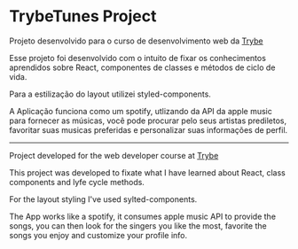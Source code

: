 # TrybeTunes Project
Projeto desenvolvido para o curso de desenvolvimento web da [Trybe](https://www.betrybe.com/)

Esse projeto foi desenvolvido com o intuito de fixar os conhecimentos aprendidos sobre React, componentes de classes e métodos de ciclo de vida.

Para a estilização do layout utilizei styled-components.

A Aplicação funciona como um spotify, utlizando da API da apple music para fornecer as músicas, você pode procurar pelo seus artistas prediletos, favoritar suas musicas preferidas e personalizar suas informações de perfil.

---
Project developed for the web developer course at [Trybe](https://www.betrybe.com/)

This project was developed to fixate what I have learned about React, class components and lyfe cycle methods.

For the layout styling I've used sylted-components.

The App works like a spotify, it consumes apple music API to provide the songs, you can then look for the singers you like the most, favorite the songs you enjoy and customize your profile info.